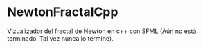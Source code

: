 # NewtonFractalCpp
Vizualizador del fractal de Newton en c++ con SFML (Aún no está terminado. Tal vez nunca lo termine).

